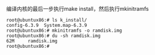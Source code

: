 编译内核的最后一步执行make install，然后执行mkinitramfs


```
root@ubuntux86:# ls k_install/
config-6.3.9  System.map-6.3.9
root@ubuntux86:# mkinitramfs -o ramdisk.img
root@ubuntux86:# du -sh ramdisk.img 
62M     ramdisk.img
root@ubuntux86:#
```